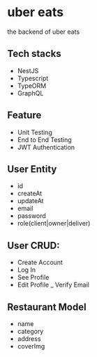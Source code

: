 # uber eats 

the backend of uber eats 

## Tech stacks 
- NestJS
- Typescript
- TypeORM
- GraphQL

## Feature
- Unit Testing
- End to End Testing
- JWT Authentication

## User Entity

- id
- createAt
- updateAt
- email
- password
- role(client|owner|deliver)

## User CRUD:

- Create Account
- Log In
- See Profile
- Edit Profile
_ Verify Email

## Restaurant Model

- name
- category
- address
- coverImg
